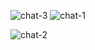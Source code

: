 ![chat-3](/autoinvite-chat/chat-3.jpg)
![chat-1](/autoinvite-chat/chat-1.jpg)

![chat-2](/autoinvite-chat/chat-2.jpg)
